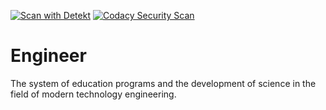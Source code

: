 [![Scan with Detekt](https://github.com/KOSASIH/Engineer/actions/workflows/detekt-analysis.yml/badge.svg)](https://github.com/KOSASIH/Engineer/actions/workflows/detekt-analysis.yml)
[![Codacy Security Scan](https://github.com/KOSASIH/Engineer/actions/workflows/codacy-analysis.yml/badge.svg)](https://github.com/KOSASIH/Engineer/actions/workflows/codacy-analysis.yml)

# Engineer

The system of education programs and the development of science in the field of modern technology engineering.
